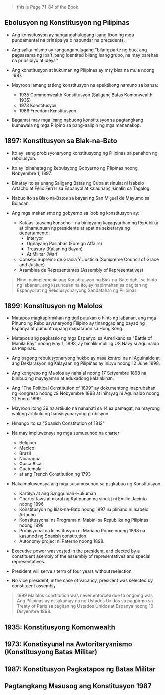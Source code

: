 > this is Page 71-84 of the Book
## Ebolusyon ng Konstitusyon ng Pilipinas
- Ang konstitusyon ay nangangahulugang isang lipon ng mga pundamental na prinsipalya o napundar na precedents.
- Ang salita mismo ay nangangahulugang "bilang parte ng buo, ang pagsasama ng iba't ibang identitad bilang isang grupo, na may parehas na prinsipiyo at ideya."

- Ang konstitusyon at hukuman ng Pilipinas ay may bisa na mula noong 1987.
- Mayroon lamang tatlong konstitusyon na epektibong namuno sa bansa:
	- 1935 Commonwealth Konstitusyon (Saligang Batas Komonwealth 1935)
	- 1973 Konstitusyon
	- 1986 Freedom Konstitusyon.
- Bagamat may mga ibang nabuong konstitusyon sa pagtangkang kumawala ng mga Pilipino sa pang-aalipin ng mga mananakop.

## 1897: Konstitusyon sa Biak-na-Bato
- Ito ay isang probisyonaryong konstitusyong ng Pilipinas sa panahon ng rebolusyon.
- Ito ay ipinahatag ng Rebulsyong Gobyerno ng Pilipinas noong Nobyembre 1, 1897.
- Binatay ito sa unang Saligang Batas ng Cuba at sinulat ni Isabelo Artacho at Félix Ferrer sa Espanyol at kalaunang isinalin sa Tagalog.
- Nabuo ito sa Biak-na-Batos sa bayan ng San Miguel de Mayumo sa Bulacan.

- Ang mga mekanismo ng gobyerno sa loob ng konstitusyon ay:
	- Kataas-taasang Konseho - na binigyang kapagyarihan ng Republika at pinamunuan ng presidente at apat na sekretarya ng departamento:
		- Interyor
		- Ugnayang Panlabas (Foreign Affairs)
		- Treasury (Kaban ng Bayan)
		- At Militar (War)
	- Consejo Supremo de Gracia Y Justicia (Sumpreme Council of Grace and Justice)
	- Asamblea de Representantes (Assembly of Representatives)

> Hindi naimplementa ang Konstitusyon ng Biak-na-Bato dahil sa hinto ng labanan, ang kasunduan na ito, ay napirmahan sa pagitan ng Espanyol at ng Rebolusyonaryong Sandatahan ng Pilipinas

## 1899: Konstitusyon ng Malolos
- Matapos magkapirmahan ng tigil putukan o hinto ng labanan, ang mga Pinuno ng Rebolusyunaryong Filipino ay tinanggap ang bayad ng Espanya at pumunta upang mapatapon sa Hong Kong. 
- Matapos ang pagkatalo ng mga Espanyol sa Amerikano sa "Battle of Manila Bay" noong May 1, 1898, ay binalik muli ng US Navy si Aguinaldo sa Pilipinas. 
- Ang bagong rebulusyonaryong hukbo ay nasa kontrol na ni Aguinaldo at ang Deklarasyon ng Kalayaan ng Pilipinas ay inisyu noong 12 June 1898.
- Ang kongreso ng Malolos ay nahalal noong 17 Setyembre 1898 na binibuo ng mayayaman at edukadong kalalakihan.

- Ang "The Political Constitution of 1899" ay dokumentong inaprubahan ng Kongreso noong 29 Nobyembre 1898 at inihayag ni Aguinaldo noong 21 Enero 1899.
- Mayroon itong 39 na artikulo na nahahati sa 14 na pamagat, na mayrong walong artikulo ng transisyunaryong probisyon.
- Hinango ito sa "Spanish Constitution of 1812"
- Na may impluwensya ng mga sumusunod na charter
	- Belgium
	- Mexico
	- Brazil
	- Nicaragua
	- Costa Rica
	- Guatemala
	- at ang French Constitution ng 1793
- Nakaimpluwensya ang mga susumusunod sa pagkabuo ng Konstitusyon
	- Kartilya at ang Sanggunian-Hukuman
	- Charter laws at moral ng Katipunan na sinulat ni Emilio Jacinto noong 1896
	- Konstitusyon ng Biak-na-Bato noong 1897 na plinano ni Isabelo Artacho
	- Konstitusyonal na Programa ni Mabini sa Republika ng Pilipinas noong 1898
	- Probisyunal na konstitusyon ni Mariano Ponce noong 1898 na kasunod ng Spanish constitution
	- Autonomy project ni Paterno noong 1898.

- Executive power was vested in the president, and elected by a constituent asembly of the assembly of representatives and special representatives.
- President will serve a term of four years without reelection
- No vice president, in the case of vacancy, president was selected by constituent assembly

>1899 Malolos constitution was never enforced due to ongoing war. Ang Pilipinas ay nasakamay na ng Ustados Unidos sa pagpirma sa Treaty of Paris sa pagitan ng Ustados Unidos at Espanya noong 10 Disyembre 1898.

## 1935: Konstitusyong Komonwealth


## 1973: Konstisyunal na Awtoritaryanismo (Konstitusyong Batas Militar)


## 1987: Konstitusyon Pagkatapos ng Batas Militar


## Pagtangkang Masusog ang Konstitusyon 1987


